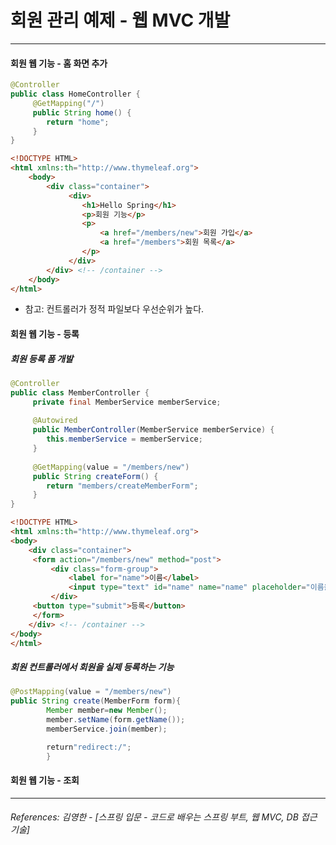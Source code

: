 # 회원 관리 예제 - 웹 MVC 개발  

-----

#### 회원 웹 기능 - 홈 화면 추가
```java
@Controller
public class HomeController {
     @GetMapping("/")
     public String home() {
        return "home";
     }
}
```
```html
<!DOCTYPE HTML>
<html xmlns:th="http://www.thymeleaf.org">
    <body>
        <div class="container">
             <div>
                <h1>Hello Spring</h1>
                <p>회원 기능</p>
                <p>
                    <a href="/members/new">회원 가입</a>
                    <a href="/members">회원 목록</a>
                </p>
             </div>
        </div> <!-- /container -->
    </body>
</html>
```
*  참고: 컨트롤러가 정적 파일보다 우선순위가 높다.
#### 회원 웹 기능 - 등록
##### 회원 등록 폼 개발
```java
@Controller
public class MemberController {
     private final MemberService memberService;
     
     @Autowired
     public MemberController(MemberService memberService) {
        this.memberService = memberService;
     }
     
     @GetMapping(value = "/members/new")
     public String createForm() {
        return "members/createMemberForm";
     }
}
```
```html
<!DOCTYPE HTML>
<html xmlns:th="http://www.thymeleaf.org">
<body>
    <div class="container">
     <form action="/members/new" method="post">
         <div class="form-group">
             <label for="name">이름</label>
             <input type="text" id="name" name="name" placeholder="이름을 입력하세요">
         </div>
     <button type="submit">등록</button>
     </form>
    </div> <!-- /container -->
</body>
</html>
```
##### 회원 컨트롤러에서 회원을 실제 등록하는 기능
```java
@PostMapping(value = "/members/new")
public String create(MemberForm form){
        Member member=new Member();
        member.setName(form.getName());
        memberService.join(member);

        return"redirect:/";
        }
```
#### 회원 웹 기능 - 조회


----  

###### References: 김영한 - [스프링 입문 - 코드로 배우는 스프링 부트, 웹 MVC, DB 접근 기술]






